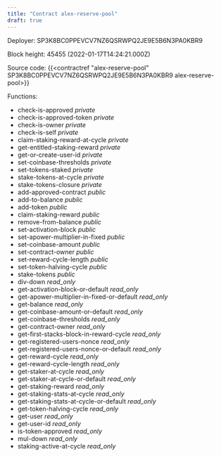```yaml
---
title: "Contract alex-reserve-pool"
draft: true
---
```

Deployer: SP3K8BC0PPEVCV7NZ6QSRWPQ2JE9E5B6N3PA0KBR9


 



Block height: 45455 (2022-01-17T14:24:21.000Z)

Source code: {{<contractref "alex-reserve-pool" SP3K8BC0PPEVCV7NZ6QSRWPQ2JE9E5B6N3PA0KBR9 alex-reserve-pool>}}

Functions:

* check-is-approved _private_
* check-is-approved-token _private_
* check-is-owner _private_
* check-is-self _private_
* claim-staking-reward-at-cycle _private_
* get-entitled-staking-reward _private_
* get-or-create-user-id _private_
* set-coinbase-thresholds _private_
* set-tokens-staked _private_
* stake-tokens-at-cycle _private_
* stake-tokens-closure _private_
* add-approved-contract _public_
* add-to-balance _public_
* add-token _public_
* claim-staking-reward _public_
* remove-from-balance _public_
* set-activation-block _public_
* set-apower-multiplier-in-fixed _public_
* set-coinbase-amount _public_
* set-contract-owner _public_
* set-reward-cycle-length _public_
* set-token-halving-cycle _public_
* stake-tokens _public_
* div-down _read_only_
* get-activation-block-or-default _read_only_
* get-apower-multiplier-in-fixed-or-default _read_only_
* get-balance _read_only_
* get-coinbase-amount-or-default _read_only_
* get-coinbase-thresholds _read_only_
* get-contract-owner _read_only_
* get-first-stacks-block-in-reward-cycle _read_only_
* get-registered-users-nonce _read_only_
* get-registered-users-nonce-or-default _read_only_
* get-reward-cycle _read_only_
* get-reward-cycle-length _read_only_
* get-staker-at-cycle _read_only_
* get-staker-at-cycle-or-default _read_only_
* get-staking-reward _read_only_
* get-staking-stats-at-cycle _read_only_
* get-staking-stats-at-cycle-or-default _read_only_
* get-token-halving-cycle _read_only_
* get-user _read_only_
* get-user-id _read_only_
* is-token-approved _read_only_
* mul-down _read_only_
* staking-active-at-cycle _read_only_
